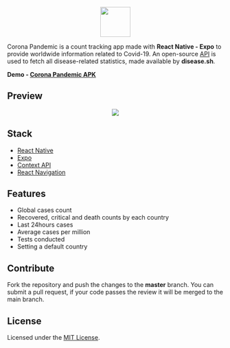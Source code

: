 <p align="center">
  <img src="https://raw.githubusercontent.com/naeemqaswar/CoronaPandemic/master/assets/logo.png" height=70/>
</p>


Corona Pandemic is a count tracking app made with **React Native - Expo** to provide worldwide information related to Covid-19. An open-source [API](https://corona.lmao.ninja/docs/) is used to fetch all disease-related statistics, made available by **disease.sh**.

**Demo - [Corona Pandemic APK](https://drive.google.com/file/d/1UXiueCp9TSuyhVualTm97QGCZFbqb5zW/view?usp=sharing)**

## Preview

<div align="center">
<img src="https://raw.githubusercontent.com/naeemqaswar/CoronaPandemic/master/demo/screens/app-screens.jpg"/>
</div>

## Stack

  - [React Native](https://reactnative.dev/)
  - [Expo](https://expo.io/)
  - [Context API](https://reactjs.org/docs/context.html)
  - [React Navigation](https://reactnavigation.org/)

## Features

  - Global cases count
  - Recovered, critical and death counts by each country
  - Last 24hours cases
  - Average cases per million
  - Tests conducted
  - Setting a default country

## Contribute

Fork the repository and push the changes to the **master** branch. You can submit a pull request, if your code passes the review it will be merged to the main branch.

## License

Licensed under the [MIT License](./LICENSE).
